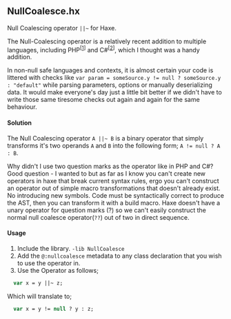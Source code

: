 
## NullCoalesce.hx
Null Coalescing operator `||~` for Haxe.  

The Null-Coalescing operator is a relatively recent addition to multiple languages, including PHP<sup>[[1][1]]</sup> and C#<sup>[[2][2]]</sup>, which I thought was a handy addition. 

In non-null safe languages and contexts, it is almost certain your code is littered with checks like `var param = someSource.y != null ? someSource.y : "default"` while parsing parameters, options or manually deserializing data. It would make everyone's day just a little bit better if we didn't have to write those same tiresome checks out again and again for the same behaviour.

#### Solution 
The Null Coalescing operator `A ||~ B` is a binary operator that simply transforms it's two operands `A` and `B` into the following form; `A != null ? A : B`. 

Why didn't I use two question marks as the operator like in PHP and C#?  
Good question - I wanted to but as far as I know you can't create new operators in haxe that break current syntax rules, ergo you can't construct an operator out of simple macro transformations that doesn't already exist. No introducing new symbols. Code must be syntactically correct to produce the AST, then you can transform it with a build macro. Haxe doesn't have a unary operator for question marks (?) so we can't easily construct the normal null coalesce operator(`??`) out of two in direct sequence.

#### Usage
1. Include the library. `-lib NullCoalesce`
2. Add the `@:nullcoalesce` metadata to any class declaration that you wish to use the operator in.  
3. Use the Operator as follows;
```haxe
  var x = y ||~ z;
```
Which will translate to;
```haxe
  var x = y != null ? y : z;
```

[1]: https://wiki.php.net/rfc/isset_ternary
[2]: https://docs.microsoft.com/en-us/dotnet/csharp/language-reference/operators/null-conditional-operator
